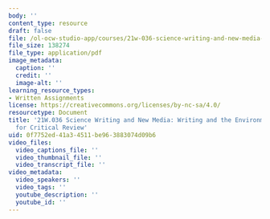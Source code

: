 ```yaml
---
body: ''
content_type: resource
draft: false
file: /ol-ocw-studio-app/courses/21w-036-science-writing-and-new-media-writing-and-the-environment-spring-2022/mit21w-036s22_critreview.pdf
file_size: 138274
file_type: application/pdf
image_metadata:
  caption: ''
  credit: ''
  image-alt: ''
learning_resource_types:
- Written Assignments
license: https://creativecommons.org/licenses/by-nc-sa/4.0/
resourcetype: Document
title: '21W.036 Science Writing and New Media: Writing and the Environment, Preparation
  for Critical Review'
uid: 0f7752ed-41a3-4511-be96-3883074d09b6
video_files:
  video_captions_file: ''
  video_thumbnail_file: ''
  video_transcript_file: ''
video_metadata:
  video_speakers: ''
  video_tags: ''
  youtube_description: ''
  youtube_id: ''
---
```

